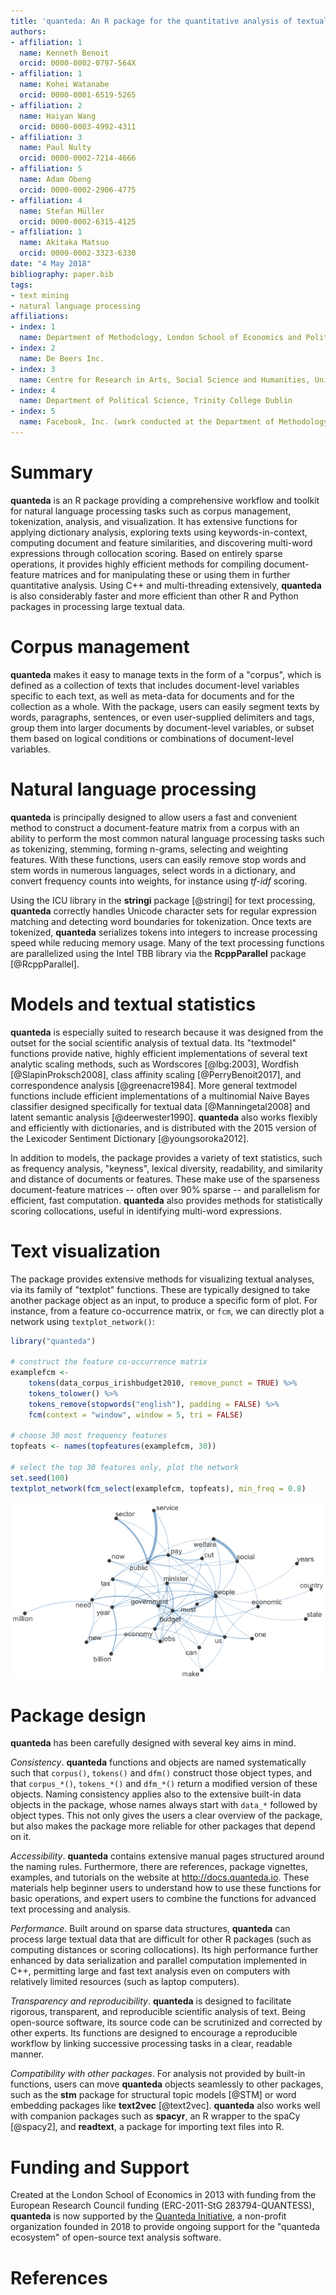 ```yaml
---
title: 'quanteda: An R package for the quantitative analysis of textual data'
authors:
- affiliation: 1
  name: Kenneth Benoit
  orcid: 0000-0002-0797-564X
- affiliation: 1
  name: Kohei Watanabe
  orcid: 0000-0001-6519-5265
- affiliation: 2
  name: Haiyan Wang
  orcid: 0000-0003-4992-4311
- affiliation: 3
  name: Paul Nulty
  orcid: 0000-0002-7214-4666
- affiliation: 5
  name: Adam Obeng
  orcid: 0000-0002-2906-4775
- affiliation: 4
  name: Stefan Müller
  orcid: 0000-0002-6315-4125
- affiliation: 1
  name: Akitaka Matsuo
  orcid: 0000-0002-3323-6330
date: "4 May 2018"
bibliography: paper.bib
tags:
- text mining
- natural language processing
affiliations:
- index: 1
  name: Department of Methodology, London School of Economics and Political Science
- index: 2
  name: De Beers Inc.
- index: 3
  name: Centre for Research in Arts, Social Science and Humanities, University of Cambridge
- index: 4
  name: Department of Political Science, Trinity College Dublin
- index: 5
  name: Facebook, Inc. (work conducted at the Department of Methodology, London School of Economics and Political Science)
---
```


# Summary

**quanteda** is an R package providing a comprehensive workflow and toolkit for
natural language processing tasks such as corpus management, tokenization,
analysis, and visualization. It has extensive functions for applying dictionary
analysis, exploring texts using keywords-in-context, computing document and
feature similarities, and discovering multi-word expressions through collocation
scoring. Based on entirely sparse operations, it provides highly efficient
methods for compiling document-feature matrices and for manipulating these or
using them in further quantitative analysis. Using C++ and multi-threading
extensively, **quanteda** is also considerably faster and more efficient than
other R and Python packages in processing large textual data.

# Corpus management

**quanteda** makes it easy to manage texts in the form of a "corpus", which is
defined as a collection of texts that includes document-level variables specific
to each text, as well as meta-data for documents and for the collection as a
whole. With the package, users can easily segment texts by words, paragraphs,
sentences, or even user-supplied delimiters and tags, group them into larger
documents by document-level variables, or subset them based on logical
conditions or combinations of document-level variables.

# Natural language processing

**quanteda** is principally designed to allow users a fast and convenient method
to construct a document-feature matrix from a corpus with an ability to perform
the most common natural language processing tasks such as tokenizing, stemming,
forming n-grams, selecting and weighting features.  With these functions, users
can easily remove stop words and stem words in numerous languages, select words
in a dictionary, and convert frequency counts into weights, for instance using 
_tf-idf_ scoring.

Using the ICU library in the **stringi** package [@stringi] for text processing,
**quanteda** correctly handles Unicode character sets for regular expression
matching and detecting word boundaries for tokenization. Once texts are tokenized,
**quanteda** serializes tokens into integers to increase processing speed while
reducing memory usage. Many of the text processing functions are parallelized
using the Intel TBB library via the **RcppParallel** package [@RcppParallel].

# Models and textual statistics

**quanteda** is especially suited to research because it was designed from the
outset for the social scientific analysis of textual data. Its "textmodel"
functions provide native, highly efficient implementations of several text
analytic scaling methods, such as Wordscores [@lbg:2003], Wordfish
[@SlapinProksch2008], class affinity scaling [@PerryBenoit2017], and
correspondence analysis [@greenacre1984]. More general textmodel functions
include efficient implementations of a multinomial Naive Bayes classifier
designed specifically for textual data [@Manningetal2008] and latent semantic
analysis [@deerwester1990]. **quanteda** also works flexibly and efficiently
with dictionaries, and is distributed with the 2015 version of the Lexicoder
Sentiment Dictionary [@youngsoroka2012].

In addition to models, the package provides a variety of text statistics, 
such as frequency analysis, "keyness", lexical diversity, readability, and
similarity and distance of documents or features. These make use of the
sparseness document-feature matrices -- often over 90% sparse -- and parallelism
for efficient, fast computation. **quanteda**  also provides methods for statistically
scoring collocations, useful in identifying multi-word expressions.

# Text visualization

The package provides extensive methods for visualizing textual analyses, via its
family of "textplot" functions. These are typically designed to take another
package object as an input, to produce a specific form of plot. For instance,
from a feature co-occurrence matrix, or `fcm`, we can directly plot a network
using `textplot_network()`:

```r
library("quanteda")

# construct the feature co-occurrence matrix
examplefcm <-
    tokens(data_corpus_irishbudget2010, remove_punct = TRUE) %>%
    tokens_tolower() %>%
    tokens_remove(stopwords("english"), padding = FALSE) %>%
    fcm(context = "window", window = 5, tri = FALSE)

# choose 30 most frequency features
topfeats <- names(topfeatures(examplefcm, 30))

# select the top 30 features only, plot the network
set.seed(100)
textplot_network(fcm_select(examplefcm, topfeats), min_freq = 0.8)
```

![Feature co-occurrence network plot example.](networkplot.png)



# Package design

**quanteda** has been carefully designed with several key aims in mind.

_Consistency_.  **quanteda** functions and objects are named systematically such
that `corpus()`, `tokens()` and `dfm()` construct those object types, and that
`corpus_*()`, `tokens_*()` and `dfm_*()` return a modified version of these
objects. Naming consistency applies also to the extensive built-in data objects in the
package, whose names always start with `data_*` followed by object types. This
not only gives the users a clear overview of the package, but also makes the
package more reliable for other packages that depend on it.

_Accessibility_.  **quanteda** contains extensive manual pages structured around
the naming rules. Furthermore, there are references, package vignettes, examples,
and tutorials on the website at http://docs.quanteda.io. These materials help
beginner users to understand how to use these functions for basic operations,
and expert users to combine the functions for advanced text processing and analysis.

_Performance_.  Built around on sparse data structures, **quanteda** can
process large textual data that are difficult for other R packages (such as computing
distances or scoring collocations).  Its high
performance further enhanced by data serialization and parallel computation
implemented in C++, permitting large and fast text analysis even on computers with
relatively limited resources (such as laptop computers). 

_Transparency and reproducibility_.  **quanteda** is designed to facilitate rigorous,
transparent, and reproducible scientific analysis of text. Being open-source
software, its source code can be scrutinized and corrected by other experts. Its
functions are designed to encourage a reproducible workflow by linking successive 
processing tasks in a clear, readable manner.

_Compatibility with other packages_.  For analysis not provided by built-in
functions, users can move **quanteda** objects seamlessly to other packages,
such as the
**stm** package for structural topic models [@STM] or word embedding packages
like **text2vec** [@text2vec].  **quanteda** also works well with companion
packages such as **spacyr**, an R wrapper to the spaCy [@spacy2], and
**readtext**, a package for importing text files into R.

# Funding and Support

Created at the London School of Economics in 2013 with funding from the European
Research Council funding (ERC-2011-StG 283794-QUANTESS), **quanteda** is now
supported by the [Quanteda Initiative](http://quanteda.org), a non-profit organization founded in 2018
to provide ongoing support for the "quanteda ecosystem" of open-source text
analysis software.

# References
